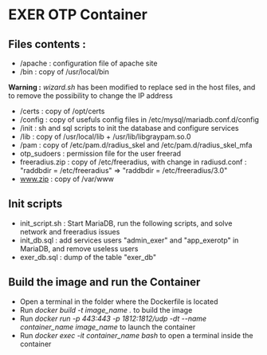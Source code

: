 # EXER OTP Container

## Files contents :

- /apache : configuration file of apache site
- /bin : copy of /usr/local/bin 

**Warning :** *wizard.sh* has been modified to replace sed in the host files, and to remove the possibility to change the IP address	
- /certs : copy of /opt/certs
- /config : copy of usefuls config files in /etc/mysql/mariadb.conf.d/config
- /init : sh and sql scripts to init the database and configure services
- /lib : copy of /usr/local/lib + /usr/lib/libgraypam.so.0
- /pam : copy of /etc/pam.d/radius_skel and /etc/pam.d/radius_skel_mfa
- otp_sudoers : permission file for the user freerad
- freeradius.zip : copy of /etc/freeradius, with change in radiusd.conf : "raddbdir = /etc/freeradius" => "raddbdir = /etc/freeradius/3.0"
- www.zip : copy of /var/www

## Init scripts
- init_script.sh : Start MariaDB, run the following scripts, and solve network and freeradius issues
- init_db.sql : add services users "admin_exer" and "app_exerotp" in MariaDB, and remove useless users
- exer_db.sql : dump of the table "exer_db"

## Build the image and run the Container

- Open a terminal in the folder where the Dockerfile is located
- Run *docker build -t image_name .* to build the image
- Run *docker run -p 443:443 -p 1812:1812/udp -dt --name container_name image_name* to launch the container
- Run *docker exec -it container_name bash* to open a terminal inside the container

